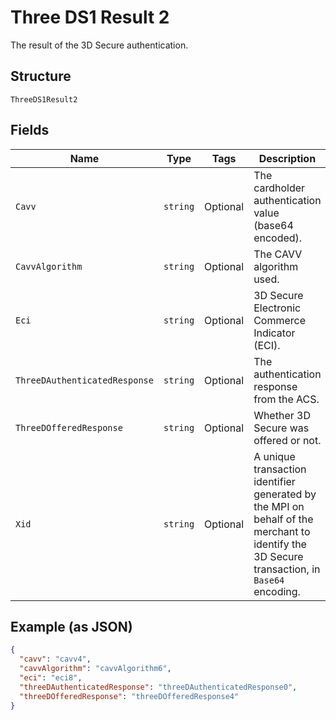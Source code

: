 
# Three DS1 Result 2

The result of the 3D Secure authentication.

## Structure

`ThreeDS1Result2`

## Fields

| Name | Type | Tags | Description |
|  --- | --- | --- | --- |
| `Cavv` | `string` | Optional | The cardholder authentication value (base64 encoded). |
| `CavvAlgorithm` | `string` | Optional | The CAVV algorithm used. |
| `Eci` | `string` | Optional | 3D Secure Electronic Commerce Indicator (ECI). |
| `ThreeDAuthenticatedResponse` | `string` | Optional | The authentication response from the ACS. |
| `ThreeDOfferedResponse` | `string` | Optional | Whether 3D Secure was offered or not. |
| `Xid` | `string` | Optional | A unique transaction identifier generated by the MPI on behalf of the merchant to identify the 3D Secure transaction, in `Base64` encoding. |

## Example (as JSON)

```json
{
  "cavv": "cavv4",
  "cavvAlgorithm": "cavvAlgorithm6",
  "eci": "eci8",
  "threeDAuthenticatedResponse": "threeDAuthenticatedResponse0",
  "threeDOfferedResponse": "threeDOfferedResponse4"
}
```

